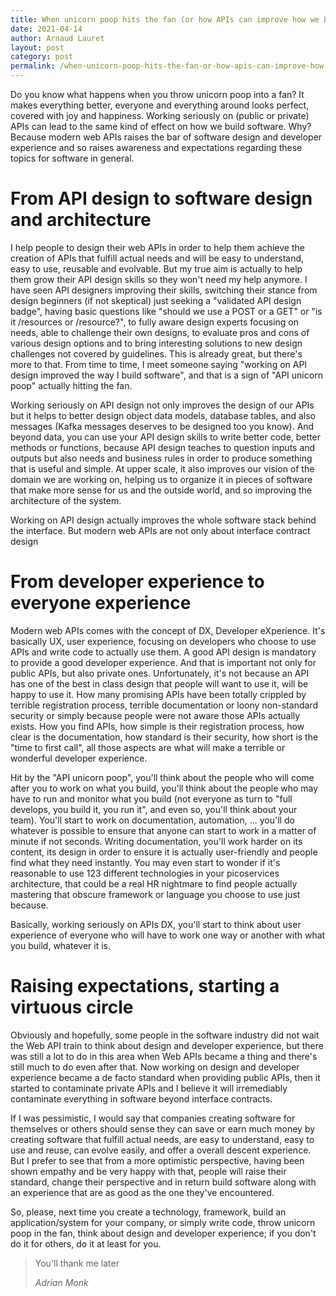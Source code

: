 ```yaml
---
title: When unicorn poop hits the fan (or how APIs can improve how we build software)
date: 2021-04-14
author: Arnaud Lauret
layout: post
category: post
permalink: /when-unicorn-poop-hits-the-fan-or-how-apis-can-improve-how-we-build-software/
---
```


Do you know what happens when you throw unicorn poop into a fan?
It makes everything better, everyone and everything around looks perfect, covered with joy and happiness.
Working seriously on (public or private) APIs can lead to the same kind of effect on how we build software.
Why?
Because modern web APIs raises the bar of software design and developer experience and so raises awareness and expectations regarding these topics for software in general.
<!--more-->

# From API design to software design and architecture

I help people to design their web APIs in order to help them achieve the creation of APIs that fulfill actual needs and will be easy to understand, easy to use, reusable and evolvable.
But my true aim is actually to help them grow their API design skills so they won't need my help anymore.
I have seen API designers improving their skills, switching their stance from design beginners (if not skeptical) just seeking a "validated API design badge", having basic questions like "should we use a POST or a GET" or "is it /resources or /resource?", to fully aware design experts focusing on needs, able to challenge their own designs, to evaluate pros and cons of various design options and to bring interesting solutions to new design challenges not covered by guidelines.
This is already great, but there's more to that.
From time to time, I meet someone saying "working on API design improved the way I build software", and that is a sign of "API unicorn poop" actually hitting the fan.

Working seriously on API design not only improves the design of our APIs but it helps to better design object data models, database tables, and also messages (Kafka messages deserves to be designed too you know).
And beyond data, you can use your API design skills to write better code, better methods or functions, because API design teaches to question inputs and outputs but also needs and business rules in order to produce something that is useful and simple.
At upper scale, it also improves our vision of the domain we are working on, helping us to organize it in pieces of software that make more sense for us and the outside world, and so improving the architecture of the system.

Working on API design actually improves the whole software stack behind the interface.
But modern web APIs are not only about interface contract design

# From developer experience to everyone experience

Modern web APIs comes with the concept of DX, Developer eXperience.
It's basically UX, user experience, focusing on developers who choose to use APIs and write code to actually use them.
A good API design is mandatory to provide a good developer experience.
And that is important not only for public APIs, but also private ones.
Unfortunately, it's not because an API has one of the best in class design that people will want to use it, will be happy to use it.
How many promising APIs have been totally crippled by terrible registration process, terrible documentation or loony non-standard security or simply because people were not aware those APIs actually exists.
How you find APIs, how simple is their registration process, how clear is the documentation, how standard is their security, how short is the "time to first call", all those aspects are what will make a terrible or wonderful developer experience.

Hit by the "API unicorn poop", you'll think about the people who will come after you to work on what you build, you'll think about the people who may have to run and monitor what you build (not everyone as turn to "full develops, you build it, you run it", and even so, you'll think about your team).
You'll start to work on documentation, automation, ... you'll do whatever is possible to ensure that anyone can start to work in a matter of minute if not seconds.
Writing documentation, you'll work harder on its content, its design in order to ensure it is actually user-friendly and people find what they need instantly.
You may even start to wonder if it's reasonable to use 123 different technologies in your picoservices architecture, that could be a real HR nightmare to find people actually mastering that obscure framework or language you choose to use just because.

Basically, working seriously on APIs DX, you'll start to think about user experience of everyone who will have to work one way or another with what you build, whatever it is.

# Raising expectations, starting a virtuous circle

Obviously and hopefully, some people in the software industry did not wait the Web API train to think about design and developer experience, but there was still a lot to do in this area when Web APIs became a thing and there's still much to do even after that.
Now working on design and developer experience became a de facto standard when providing public APIs, then it started to contaminate private APIs and I believe it will irremediably contaminate everything in software beyond interface contracts.

If I was pessimistic, I would say that companies creating software for themselves or others should sense they can save or earn much money by creating software that fulfill actual needs, are easy to understand, easy to use and reuse, can evolve easily, and offer a overall descent experience.
But I prefer to see that from a more optimistic perspective, having been shown empathy and be very happy with that, people will raise their standard, change their perspective and in return build software along with an experience that are as good as the one they've encountered.

So, please, next time you create a technology, framework, build an application/system for your company, or simply write code, throw unicorn poop in the fan, think about design and developer experience; if you don't do it for others, do it at least for you.

<blockquote class="blockquote">
  <p class="mb-0">You'll thank me later</p>
  <footer class="blockquote-footer"><cite title="Source Title">Adrian Monk</cite></footer>
</blockquote>